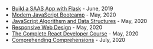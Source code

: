 - [Build a SAAS App with Flask] - June, 2019
- [Modern JavaScript Bootcamp] - May, 2020
- [JavaScript Algorithsm and Data Structures] - May, 2020
- [Responsive Web Design] - May, 2020
- [The Complete React Developer Course] - May, 2020
- [Comprehending Comprehensions] - July, 2020

[Build a SAAS App with Flask]: https://buildasaasappwithflask.com/?utm_source=nj&utm_medium=website&utm_campaign=/courses/
[Modern JavaScript Bootcamp]: https://www.udemy.com/course/modern-javascript/
[JavaScript Algorithsm and Data Structures]: https://www.freecodecamp.org/certification/chivalry/javascript-algorithms-and-data-structures
[Responsive Web Design]: https://www.freecodecamp.org/certification/chivalry/responsive-web-design
[The Complete React Developer Course]: https://www.udemy.com/course/react-2nd-edition/
[Comprehending Comprehensions]: https://store.lerner.co.il/comprehending-comprehensions
